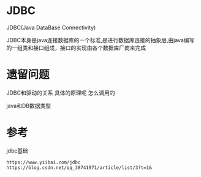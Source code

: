 # JDBC

JDBC(Java DataBase Connectivity)

JDBC本身是java连接数据库的一个标准,是进行数据库连接的抽象层,由java编写的一组类和接口组成，接口的实现由各个数据库厂商来完成



# 遗留问题


JDBC和驱动的关系 具体的原理呢 怎么调用的

java和DB数据类型




# 参考

jdbc基础

	https://www.yiibai.com/jdbc
	https://blog.csdn.net/qq_38741971/article/list/3?t=1&


